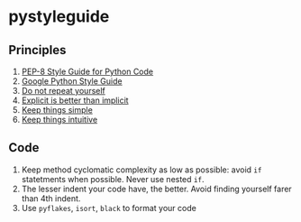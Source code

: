 # pystyleguide

## Principles

1. [PEP-8 Style Guide for Python Code](https://www.python.org/dev/peps/pep-0008/)
1. [Google Python Style Guide](https://google.github.io/styleguide/pyguide.html)
1. [Do not repeat yourself](https://en.wikipedia.org/wiki/Don%27t_repeat_yourself)
1. [Explicit is better than implicit](https://www.python.org/dev/peps/pep-0020/)
1. [Keep things simple](https://en.wikipedia.org/wiki/KISS_principle)
1. [Keep things intuitive](https://en.wikipedia.org/wiki/Principle_of_least_astonishment)

## Code

1. Keep method cyclomatic complexity as low as possible: avoid `if` statetments when possible. Never use nested `if`.
1. The lesser indent your code have, the better. Avoid finding yourself farer than 4th indent.
1. Use `pyflakes`, `isort`, `black` to format your code


